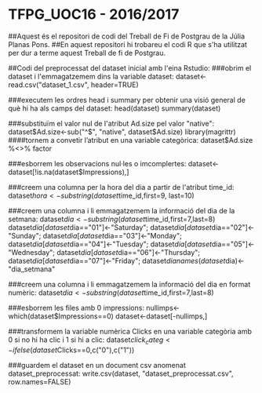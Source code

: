# TFPG_UOC16 - 2016/2017
##Aquest és el repositori de codi del Treball de Fi de Postgrau de la Júlia Planas Pons.
##En aquest repositori hi trobareu el codi R que s'ha utilitzat per dur a terme aquest Treball de fi de Postgrau.

##Codi del preprocessat del dataset inicial amb l'eina Rstudio:
###obrim el dataset i l'emmagatzemem dins la variable dataset:
dataset<-read.csv("dataset_1.csv", header=TRUE)

###executem les ordres head i summary per obtenir una visió general de què hi ha als camps del dataset:
head(dataset)
summary(dataset)

###substituïm el valor nul de l'atribut Ad.size pel valor "native":
dataset$Ad.size<-sub("^$", "native", dataset$Ad.size)
library(magrittr)
####tornem a convetir l’atribut en una variable categòrica:
dataset$Ad.size %<>% factor

###esborrem les observacions nul·les o imcomplertes:
dataset<-dataset[!is.na(dataset$Impressions),]

###creem una columna per la hora del dia a partir de l'atribut time_id:
dataset$hora<- substring(dataset$time_id,first=9, last=10)

###creem una columna i li emmagatzemem la informació del dia de la setmana:
dataset$dia<-substring(dataset$time_id,first=7,last=8)
dataset$dia[dataset$dia=="01"]<-"Saturday";
dataset$dia[dataset$dia=="02"]<-"Sunday";
dataset$dia[dataset$dia=="03"]<-"Monday";
dataset$dia[dataset$dia=="04"]<-"Tuesday";
dataset$dia[dataset$dia=="05"]<-"Wednesday";
dataset$dia[dataset$dia=="06"]<-"Thursday";
dataset$dia[dataset$dia=="07"]<-"Friday";
dataset$dia %<>% factor
names(dataset$dia)<-"dia_setmana"

###creem una columna i li emmagatzemem la informació del dia en format numèric:
dataset$dia<-substring(dataset$time_id,first=7,last=8)

###esborrem les files amb 0 impressions:
nullimps<-which(dataset$Impressions==0)
dataset<-dataset[-nullimps,]

###transformem la variable numèrica Clicks en una variable categòria amb 0 si no hi ha clic i 1 si hi a clic:
dataset$click_categ<-ifelse(dataset$Clicks==0,c("0"),c("1"))

###guardem el dataset en un document csv anomenat dataset_preprocessat:
write.csv(dataset, "dataset_preprocessat.csv", row.names=FALSE)
